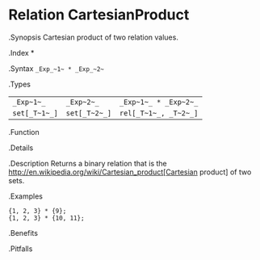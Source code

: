 # Relation CartesianProduct

.Synopsis
Cartesian product of two relation values.

.Index
*

.Syntax
`_Exp_~1~ * _Exp_~2~`

.Types


|                |                |                         |
| --- | --- | --- |
|`_Exp~1~_`      | `_Exp~2~_`     | `_Exp~1~_ * _Exp~2~_`   |
| `set[_T~1~_]`  | `set[_T~2~_]`  | `rel[_T~1~_, _T~2~_]`   |


.Function

.Details

.Description
Returns a binary relation that is the http://en.wikipedia.org/wiki/Cartesian_product[Cartesian product] of two sets.

.Examples
```rascal-shell
{1, 2, 3} * {9};
{1, 2, 3} * {10, 11};
```

.Benefits

.Pitfalls

